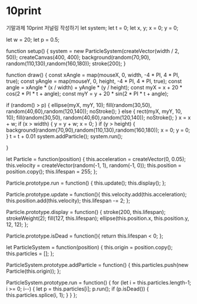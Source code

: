 # 10print
기말과제 10print 저널링 작성하기
let system;
let t = 0;
let x, y;
x = 0;
y = 0;

let w = 20;
let p = 0.5;

function setup() {
    system = new ParticleSystem(createVector(width / 2, 50));
  createCanvas(400, 400);
  background(random(70,90), random(110,130),random(160,180));
  stroke(200);
}

function draw() {
      const xAngle = map(mouseX, 0, width, -4 * PI, 4 * PI, true);
      const yAngle = map(mouseY, 0, height, -4 * PI, 4 * PI, true);
      const angle = xAngle * (x / width) + yAngle * (y / height);
      const myX = x + 20 * cos(2 * PI * t + angle);
      const myY = y + 20 * sin(2 * PI * t + angle);

   if (random() > p) {
  	ellipse(myX, myY, 10);
    fill(random(30,50), random(40,60),random(120,140));
    noStroke();
  } else {
  	rect(myX, myY, 10, 10);
    fill(random(30,50), random(40,60),random(120,140));
    noStroke();
  }
    x = x + w;
  if (x > width) {
    y = y + w;
    x = 0;
  }
  if (y > height) {
    background(random(70,90),random(110,130),random(160,180));
    x = 0;
    y = 0;
  }
      t = t + 0.01
  system.addParticle();
  system.run();
  
}

let Particle = function(position) {
  this.acceleration = createVector(0, 0.05);
  this.velocity = createVector(random(-1, 1), random(-1, 0));
  this.position = position.copy();
  this.lifespan = 255;
};

Particle.prototype.run = function() {
  this.update();
  this.display();
};

Particle.prototype.update = function(){
  this.velocity.add(this.acceleration);
  this.position.add(this.velocity);
  this.lifespan -= 2;
};

Particle.prototype.display = function() {
  stroke(200, this.lifespan);
  strokeWeight(2);
  fill(127, this.lifespan);
  ellipse(this.position.x, this.position.y, 12, 12);
};

Particle.prototype.isDead = function(){
  return this.lifespan < 0;
};

let ParticleSystem = function(position) {
  this.origin = position.copy();
  this.particles = [];
};

ParticleSystem.prototype.addParticle = function() {
  this.particles.push(new Particle(this.origin));
};

ParticleSystem.prototype.run = function() {
  for (let i = this.particles.length-1; i >= 0; i--) {
    let p = this.particles[i];
    p.run();
    if (p.isDead()) {
      this.particles.splice(i, 1);
    }
  }
};